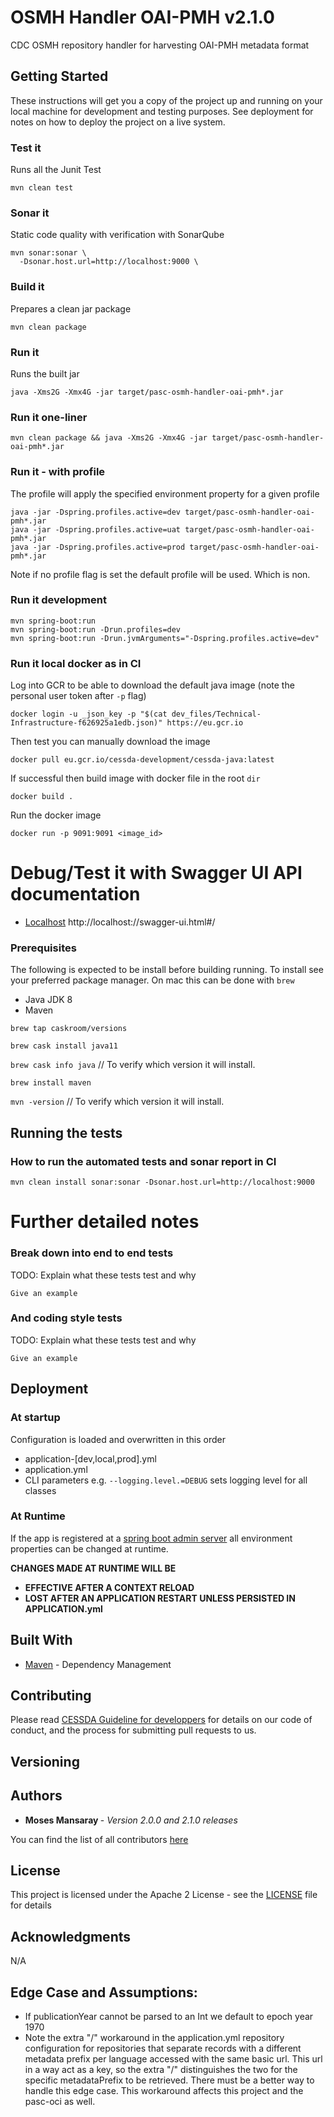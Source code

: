# OSMH Handler OAI-PMH v2.1.0

CDC OSMH repository handler for harvesting OAI-PMH metadata format

## Getting Started

These instructions will get you a copy of the project up and running on your local machine for development and testing
purposes. See deployment for notes on how to deploy the project on a live system.

### Test it
Runs all the Junit Test


    mvn clean test

### Sonar it

Static code quality with verification with SonarQube

    mvn sonar:sonar \
      -Dsonar.host.url=http://localhost:9000 \

### Build it
Prepares a clean jar package

    mvn clean package

### Run it
Runs the built jar

    java -Xms2G -Xmx4G -jar target/pasc-osmh-handler-oai-pmh*.jar

### Run it one-liner

    mvn clean package && java -Xms2G -Xmx4G -jar target/pasc-osmh-handler-oai-pmh*.jar


### Run it - with profile
The profile will apply the specified environment property for a given profile

    java -jar -Dspring.profiles.active=dev target/pasc-osmh-handler-oai-pmh*.jar
    java -jar -Dspring.profiles.active=uat target/pasc-osmh-handler-oai-pmh*.jar
    java -jar -Dspring.profiles.active=prod target/pasc-osmh-handler-oai-pmh*.jar

Note if no profile flag is set the default profile will be used. Which is non.

### Run it development
    mvn spring-boot:run
    mvn spring-boot:run -Drun.profiles=dev
    mvn spring-boot:run -Drun.jvmArguments="-Dspring.profiles.active=dev"

### Run it local docker as in CI

Log into GCR to be able to download the default java image (note the personal user token after `-p` flag)

    docker login -u _json_key -p "$(cat dev_files/Technical-Infrastructure-f626925a1edb.json)" https://eu.gcr.io

Then test you can manually download the image

    docker pull eu.gcr.io/cessda-development/cessda-java:latest

If successful then build image with docker file in the root `dir`

    docker build .

Run the docker image

    docker run -p 9091:9091 <image_id>  

# Debug/Test it with Swagger UI API documentation
   - [Localhost](http://localhost:9091/swagger-ui.html#/) http://localhost:<port>/<context-base>/swagger-ui.html#/

### Prerequisites
The following is expected to be install before building running.  To install see your preferred package manager.
On mac this can be done with `brew`
  - Java JDK 8
  - Maven

`brew tap caskroom/versions`

`brew cask install java11`

`brew cask info java`  // To verify which version it will install.

`brew install maven`

`mvn -version` // To verify which version it will install.


## Running the tests

### How to run the automated tests and sonar report in CI

`mvn clean install sonar:sonar -Dsonar.host.url=http://localhost:9000`


# Further detailed notes

### Break down into end to end tests

TODO: Explain what these tests test and why

```
Give an example
```

### And coding style tests

TODO: Explain what these tests test and why

```
Give an example
```

## Deployment

### At startup
Configuration is loaded and overwritten in this order
* application-[dev,local,prod].yml
* application.yml
* CLI parameters e.g. `--logging.level.=DEBUG` sets logging level for all classes

### At Runtime
If the app is registered at a [spring boot admin server](https://github.com/codecentric/spring-boot-admin)
all environment properties can be changed at runtime.

**CHANGES MADE AT RUNTIME WILL BE**
* **EFFECTIVE AFTER A CONTEXT RELOAD**
* **LOST AFTER AN APPLICATION RESTART UNLESS PERSISTED IN APPLICATION.yml**


## Built With

* [Maven](https://maven.apache.org/) - Dependency Management

## Contributing

Please read [CESSDA Guideline for developpers](https://bitbucket.org/cessda/cessda.guidelines.cit/wiki/Developers)
for details on our code of conduct, and the process for submitting pull requests to us.

## Versioning

## Authors

* **Moses Mansaray <moses AT doraventures DOT com>** - *Version 2.0.0 and 2.1.0 releases*

You can find the list of all contributors [here](CONTRIBUTORS.md)

## License

This project is licensed under the Apache 2 License - see the [LICENSE](LICENSE) file for details

## Acknowledgments
N/A


## Edge Case and Assumptions:

* If publicationYear cannot be parsed to an Int we default to epoch year 1970
* Note the extra "/" workaround in the application.yml repository configuration for repositories that separate records with a different metadata prefix per language accessed with the same basic url. This url in a way act as a key, so the extra "/" distinguishes the two for the specific metadataPrefix to be retrieved. There must be a better way to handle this edge case. This workaround affects this project and the pasc-oci as well.
